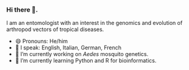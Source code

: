 ### Hi there 👋. 
I am an entomologist with an interest in the genomics and evolution of arthropod vectors of tropical diseases.
- 😄 Pronouns: He/him
- 💬 I speak: English, Italian, German, French
- 🦟 I’m currently working on *Aedes* mosquito genetics.
- 🌱 I’m currently learning Python and R for bioinformatics.
